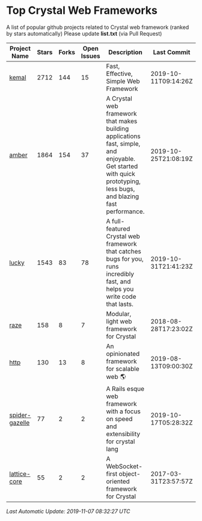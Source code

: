 # Top Crystal Web Frameworks

A list of popular github projects related to Crystal web framework (ranked by stars automatically)
Please update **list.txt** (via Pull Request)

| Project Name | Stars | Forks | Open Issues | Description | Last Commit |
| ------------ | ----- | ----- | ----------- | ----------- | ----------- |
| [kemal](https://github.com/kemalcr/kemal) |2712|144|15|Fast, Effective, Simple Web Framework|2019-10-11T09:14:26Z|
| [amber](https://github.com/amberframework/amber) |1864|154|37|A Crystal web framework that makes building applications fast, simple, and enjoyable. Get started with quick prototyping, less bugs, and blazing fast performance.|2019-10-25T21:08:19Z|
| [lucky](https://github.com/luckyframework/lucky) |1543|83|78|A full-featured Crystal web framework that catches bugs for you, runs incredibly fast, and helps you write code that lasts.|2019-10-31T21:41:23Z|
| [raze](https://github.com/samueleaton/raze) |158|8|7|Modular, light web framework for Crystal|2018-08-28T17:23:02Z|
| [http](https://github.com/onyxframework/http) |130|13|8|An opinionated framework for scalable web 🌎|2019-08-13T09:00:30Z|
| [spider-gazelle](https://github.com/spider-gazelle/spider-gazelle) |77|2|2|A Rails esque web framework with a focus on speed and extensibility for crystal lang|2019-10-17T05:28:32Z|
| [lattice-core](https://github.com/jasonl99/lattice-core) |55|2|2|A WebSocket-first object-oriented framework for Crystal|2017-03-31T23:57:57Z|

*Last Automatic Update: 2019-11-07 08:32:27 UTC*